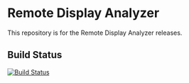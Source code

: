 # Remote Display Analyzer

This repository is for the Remote Display Analyzer releases.

## Build Status
[![Build Status](https://bramcw.visualstudio.com/RDA/_apis/build/status/RDA?branchName=master)](https://bramcw.visualstudio.com/RDA/_build/latest?definitionId=3&branchName=master)
